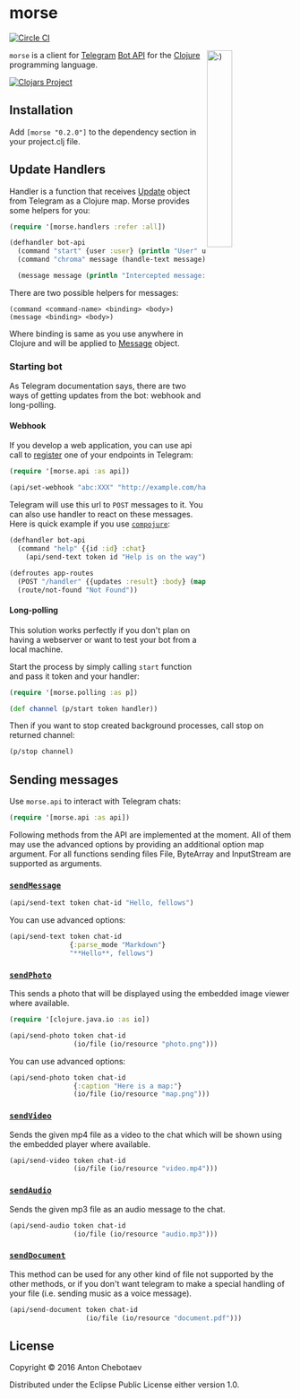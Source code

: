 # morse

[![Circle CI](https://circleci.com/gh/Otann/morse.svg?style=shield&no-cache=2)](https://circleci.com/gh/Otann/morse)

<img width="30%"
     align="right" padding="5px"
     alt=":)"
     src="http://otann.com/media/projects/morse/signature.gif"/> 

`morse` is a client for [Telegram](https://telegram.org) [Bot API](https://core.telegram.org/bots/api) for the [Clojure](http://clojure.org) programming language.

[![Clojars Project](http://clojars.org/morse/latest-version.svg?&no-cache=2)](https://clojars.org/morse)

## Installation

Add `[morse "0.2.0"]` to the dependency section in your project.clj file.

## Update Handlers

Handler is a function that receives [Update](https://core.telegram.org/bots/api#update)
object from Telegram as a Clojure map. Morse provides some helpers for you:
 
```clojure
(require '[morse.handlers :refer :all])

(defhandler bot-api
  (command "start" {user :user} (println "User" user "joined"))
  (command "chroma" message (handle-text message))

  (message message (println "Intercepted message:" message)))
```

There are two possible helpers for messages:

    (command <command-name> <binding> <body>)
    (message <binding> <body>)

Where binding is same as you use anywhere in Clojure and will be applied to
[Message](https://core.telegram.org/bots/api#message) object.


### Starting bot

As Telegram documentation says, there are two ways of getting updates
from the bot: webhook and long-polling.

#### Webhook

If you develop a web application, you can use api call to
[register](https://core.telegram.org/bots/api#setwebhook) one of your endpoints in Telegram:

```clojure
(require '[morse.api :as api])

(api/set-webhook "abc:XXX" "http://example.com/handler")
```

Telegram will use this url to `POST` messages to it.
You can also use handler to react on these messages.
Here is quick example if you use [`compojure`](https://github.com/weavejester/compojure):

```clojure
(defhandler bot-api
  (command "help" {{id :id} :chat}
    (api/send-text token id "Help is on the way")))

(defroutes app-routes
  (POST "/handler" {{updates :result} :body} (map bot-api updates))
  (route/not-found "Not Found"))
```

#### Long-polling

This solution works perfectly if you don't plan on having a webserver
or want to test your bot from a local machine.

Start the process by simply calling `start` function and pass it token and your handler:

```clojure
(require '[morse.polling :as p])

(def channel (p/start token handler))
```

Then if you want to stop created background processes, call stop on returned channel:

```clojure
(p/stop channel)
```


## Sending messages

Use `morse.api` to interact with Telegram chats:

```clojure
(require '[morse.api :as api])
```

Following methods from the API are implemented at the moment. All of them may use the advanced options by providing an additional option map argument. For all functions sending files File, ByteArray and InputStream are supported as arguments.

### [`sendMessage`](https://core.telegram.org/bots/api#sendmessage)

```clojure
(api/send-text token chat-id "Hello, fellows")
```

You can use advanced options:

```clojure
(api/send-text token chat-id
               {:parse_mode "Markdown"}
               "**Hello**, fellows")
```

### [`sendPhoto`](https://core.telegram.org/bots/api#sendphoto)

This sends a photo that will be displayed using the embedded image viewer where available.
 
```clojure
(require '[clojure.java.io :as io])

(api/send-photo token chat-id
                (io/file (io/resource "photo.png")))
```

You can use advanced options:

```clojure
(api/send-photo token chat-id
                {:caption "Here is a map:"}
                (io/file (io/resource "map.png")))
```
 
### [`sendVideo`](https://core.telegram.org/bots/api#sendvideo)

Sends the given mp4 file as a video to the chat which will be shown using the embedded player where available.

```clojure
(api/send-video token chat-id
                (io/file (io/resource "video.mp4")))
```


### [`sendAudio`](https://core.telegram.org/bots/api#sendaudio)

Sends the given mp3 file as an audio message to the chat.

```clojure
(api/send-audio token chat-id
                (io/file (io/resource "audio.mp3")))
```

### [`sendDocument`](https://core.telegram.org/bots/api#senddocument)

This method can be used for any other kind of file not supported by the other methods, or if you don't want telegram to make a special handling of your file (i.e. sending music as a voice message).

```clojure
(api/send-document token chat-id
                   (io/file (io/resource "document.pdf")))
```

## License

Copyright © 2016 Anton Chebotaev

Distributed under the Eclipse Public License either version 1.0.

